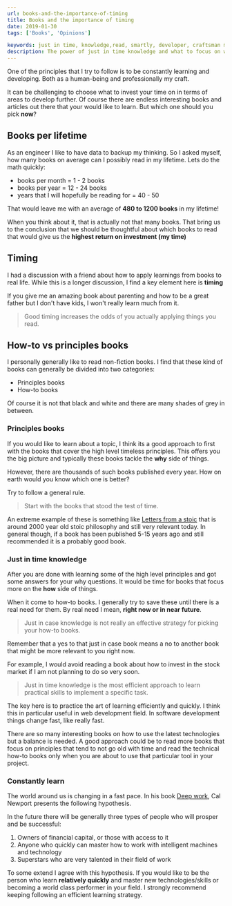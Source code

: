 ```yaml
---
url: books-and-the-importance-of-timing
title: Books and the importance of timing
date: 2019-01-30
tags: ['Books', 'Opinions']

keywords: just in time, knowledge,read, smartly, developer, craftsman mentality, deep work, high performant, learning, new, skill.
description: The power of just in time knowledge and what to focus on when learning new things.
---
```


<!-- The world around us is changing in a fast pace. -->

One of the principles that I try to follow is to be constantly learning and developing. Both as a human-being and professionally my craft.

It can be challenging to choose what to invest your time on in terms of areas to develop further. Of course there are endless interesting books and articles out there that your would like to learn. But which one should you pick **now**?

## Books per lifetime

As an engineer I like to have data to backup my thinking. So I asked myself, how many books on average can I possibly read in my lifetime. Lets do the math quickly:

- books per month = 1 - 2 books
- books per year = 12 - 24 books
- years that I will hopefully be reading for = 40 - 50

That would leave me with an average of **480 to 1200 books** in my lifetime!

When you think about it, that is actually not that many books. That bring us to the conclusion that we should be thoughtful about which books to read that would give us the **highest return on investment (my time)**

## Timing

I had a discussion with a friend about how to apply learnings from books to real life. While this is a longer discussion, I find a key element here is **timing**

If you give me an amazing book about parenting and how to be a great father but I don't have kids, I won't really learn much from it.

> Good timing increases the odds of you actually applying things you read.

## How-to vs principles books

I personally generally like to read non-fiction books. I find that these kind of books can generally be divided into two categories:

- Principles books
- How-to books

Of course it is not that black and white and there are many shades of grey in between.

### Principles books

If you would like to learn about a topic, I think its a good approach to first with the books that cover the high level timeless principles. This offers you the big picture and typically these books tackle the **why** side of things.

However, there are thousands of such books published every year. How on earth would you know which one is better?

Try to follow a general rule.

> Start with the books that stood the test of time.

An extreme example of these is something like [Letters from a stoic](https://amzn.to/2ME88Ee) that is around 2000 year old stoic philosophy and still very relevant today. In general though, if a book has been published 5-15 years ago and still recommended it is a probably good book.

### Just in time knowledge

After you are done with learning some of the high level principles and got some answers for your why questions. It would be time for books that focus more on the **how** side of things.

When it come to how-to books. I generally try to save these until there is a real need for them. By real need I mean, **right now or in near future**.

> Just in case knowledge is not really an effective strategy for picking your how-to books.

Remember that a yes to that just in case book means a no to another book that might be more relevant to you right now.

For example, I would avoid reading a book about how to invest in the stock market if I am not planning to do so very soon.

> Just in time knowledge is the most efficient approach to learn practical skills to implement a specific task.

The key here is to practice the art of learning efficiently and quickly. I think this in particular useful in web development field. In software development things change fast, like really fast.

There are so many interesting books on how to use the latest technologies but a balance is needed. A good approach could be to read more books that focus on principles that tend to not go old with time and read the technical how-to books only when you are about to use that particular tool in your project.

### Constantly learn

The world around us is changing in a fast pace. In his book [Deep work](https://amzn.to/2DIgRmf), Cal Newport presents the following hypothesis.

In the future there will be generally three types of people who will prosper and be successful:

1. Owners of financial capital, or those with access to it
2. Anyone who quickly can master how to work with intelligent machines and technology
3. Superstars who are very talented in their field of work

To some extend I agree with this hypothesis. If you would like to be the person who learn **relatively quickly** and master new technologies/skills or becoming a world class performer in your field. I strongly recommend keeping following an efficient learning strategy.
